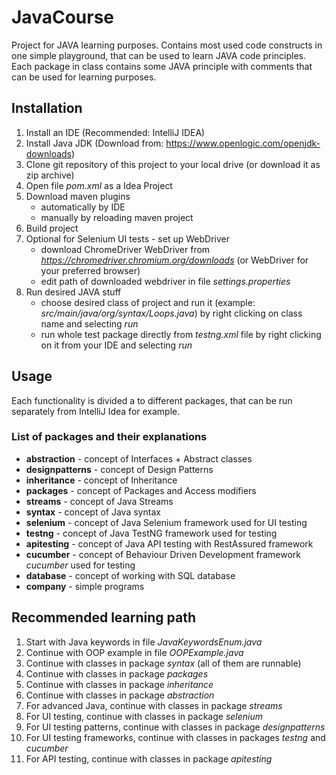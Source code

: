 # JavaCourse
Project for JAVA learning purposes. 
Contains most used code constructs in one simple playground, that can be used to learn JAVA code principles.
Each package in class contains some JAVA principle with comments that can be used for learning purposes.


## Installation
1. Install an IDE (Recommended: IntelliJ IDEA)
1. Install Java JDK (Download from: https://www.openlogic.com/openjdk-downloads)
1. Clone git repository of this project to your local drive (or download it as zip archive)
1. Open file *pom.xml* as a Idea Project
1. Download maven plugins
   - automatically by IDE
   - manually by reloading maven project
1. Build project
1. Optional for Selenium UI tests - set up WebDriver 
   - download ChromeDriver WebDriver from *https://chromedriver.chromium.org/downloads* (or WebDriver for your preferred browser)
   - edit path of downloaded webdriver in file *settings.properties*
1. Run desired JAVA stuff
	- choose desired class of project and run it (example: *src/main/java/org/syntax/Loops.java*) by right clicking on class name and selecting *run*
	- run whole test package directly from *testng.xml* file by right clicking on it from your IDE and selecting *run*


## Usage
Each functionality is divided a to different packages, that can be run separately from IntelliJ Idea for example.


### List of packages and their explanations
- **abstraction**    - concept of Interfaces + Abstract classes
- **designpatterns** - concept of Design Patterns
- **inheritance**    - concept of Inheritance
- **packages**       - concept of Packages and Access modifiers
- **streams**        - concept of Java Streams
- **syntax**         - concept of Java syntax
- **selenium**       - concept of Java Selenium framework used for UI testing
- **testng**         - concept of Java TestNG framework used for testing
- **apitesting**     - concept of Java API testing with RestAssured framework
- **cucumber**       - concept of Behaviour Driven Development framework *cucumber* used for testing
- **database**       - concept of working with SQL database
- **company**        - simple programs


## Recommended learning path
1. Start with Java keywords in file *JavaKeywordsEnum.java*
1. Continue with OOP example in file *OOPExample.java*
1. Continue with classes in package *syntax* (all of them are runnable)
1. Continue with classes in package *packages*
1. Continue with classes in package *inheritance*
1. Continue with classes in package *abstraction*
1. For advanced Java, continue with classes in package *streams*
1. For UI testing, continue with classes in package *selenium*
1. For UI testing patterns, continue with classes in package *designpatterns*
1. For UI testing frameworks, continue with classes in packages *testng* and *cucumber*
1. For API testing, continue with classes in package *apitesting*

